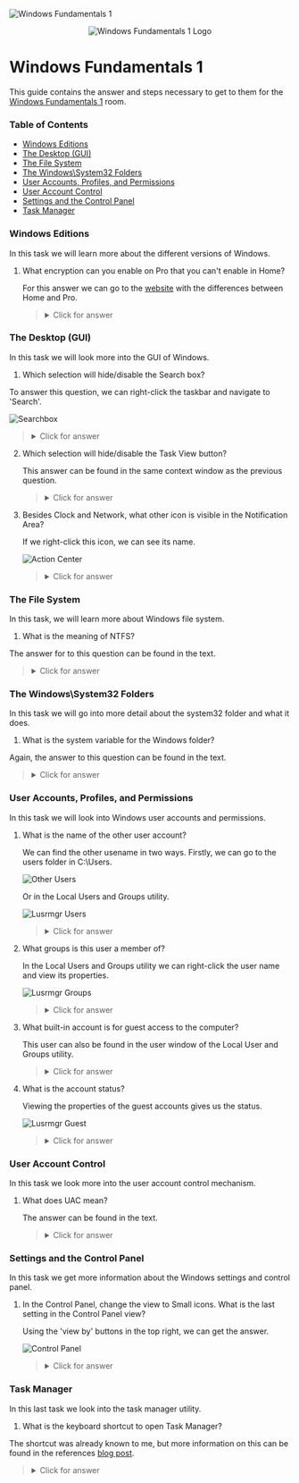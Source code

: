![Windows Fundamentals 1](https://assets.tryhackme.com/room-banners/windows.png)

<p align="center">
   <img src="https://github.com/Kevinovitz/TryHackMe_Writeups/blob/main/windowsfundamentals1/Windows_Fundamentals_1_Cover.png" alt="Windows Fundamentals 1 Logo">
</p>

# Windows Fundamentals 1

This guide contains the answer and steps necessary to get to them for the [Windows Fundamentals 1](https://tryhackme.com/room/windowsfundamentals1xbx) room.

### Table of Contents

- [Windows Editions](#windows-editions)
- [The Desktop (GUI)](#the-desktop-gui)
- [The File System](#the-file-system)
- [The Windows\System32 Folders](#the-windows\system32-folders)
- [User Accounts, Profiles, and Permissions](#user-accounts,-profiles,-and-permissions)
- [User Account Control](#user-account-control)
- [Settings and the Control Panel](#settings-and-the-control-panel)
- [Task Manager](#task-manager)

### Windows Editions

In this task we will learn more about the different versions of Windows.

1. What encryption can you enable on Pro that you can't enable in Home?

   For this answer we can go to the [website](https://www.microsoft.com/en-us/windows/compare-windows-10-home-vs-pro) with the differences between Home and Pro.

   ><details><summary>Click for answer</summary>BitLocker</details>

### The Desktop (GUI)

In this task we will look more into the GUI of Windows.

1.  Which selection will hide/disable the Search box?

   To answer this question, we can right-click the taskbar and navigate to 'Search'.
   
   ![Searchbox](https://github.com/Kevinovitz/TryHackMe_Writeups/blob/main/windowsfundamentals1/Windows_Fundamentals_1_Searchbox.png)

   ><details><summary>Click for answer</summary>Hidden</details>

2. Which selection will hide/disable the Task View button?

   This answer can be found in the same context window as the previous question.

   ><details><summary>Click for answer</summary>Show Task View button</details>

3. Besides Clock and Network, what other icon is visible in the Notification Area?

   If we right-click this icon, we can see its name.
   
   ![Action Center](https://github.com/Kevinovitz/TryHackMe_Writeups/blob/main/windowsfundamentals1/Windows_Fundamentals_1_Action_Center.png)

   ><details><summary>Click for answer</summary>Action Center</details>

### The File System

In this task, we will learn more about Windows file system.

1.  What is the meaning of NTFS? 

   The answer for to this question can be found in the text.

   ><details><summary>Click for answer</summary>New Technology File System</details>

### The Windows\System32 Folders

In this task we will go into more detail about the system32 folder and what it does.

1.  What is the system variable for the Windows folder? 

   Again, the answer to this question can be found in the text.

   ><details><summary>Click for answer</summary>%windir%</details>

### User Accounts, Profiles, and Permissions

In this task we will look into Windows user accounts and permissions.

1. What is the name of the other user account?

   We can find the other usename in two ways. Firstly, we can go to the users folder in C:\Users.

   ![Other Users](https://github.com/Kevinovitz/TryHackMe_Writeups/blob/main/windowsfundamentals1/Windows_Fundamentals_1_Other_Users.png)
   
   Or in the Local Users and Groups utility.
   
   ![Lusrmgr Users](https://github.com/Kevinovitz/TryHackMe_Writeups/blob/main/windowsfundamentals1/Windows_Fundamentals_1_Lusrmgr_Users.png)

   ><details><summary>Click for answer</summary>tryhackmebilly</details>

2. What groups is this user a member of?

   In the Local Users and Groups utility we can right-click the user name and view its properties. 
   
   ![Lusrmgr Groups](https://github.com/Kevinovitz/TryHackMe_Writeups/blob/main/windowsfundamentals1/Windows_Fundamentals_1_Lusrmgr_Groups.png)

   ><details><summary>Click for answer</summary>Remote Desktop Users,Users</details>

3. What built-in account is for guest access to the computer?

   This user can also be found in the user window of the Local User and Groups utility.

   ><details><summary>Click for answer</summary>Guest</details>

4. What is the account status?

   Viewing the properties of the guest accounts gives us the status.
   
   ![Lusrmgr Guest](https://github.com/Kevinovitz/TryHackMe_Writeups/blob/main/windowsfundamentals1/Windows_Fundamentals_1_Lusrmgr_Guest.png)

   ><details><summary>Click for answer</summary>Account is disabled</details>

### User Account Control

In this task we look more into the user account control mechanism.

1. What does UAC mean? 

   The answer can be found in the text.
   
   ><details><summary>Click for answer</summary>User Account Control</details>

### Settings and the Control Panel

In this task we get more information about the Windows settings and control panel.

1. In the Control Panel, change the view to Small icons. What is the last setting in the Control Panel view? 

   Using the 'view by' buttons in the top right, we can get the answer.
   
   ![Control Panel](https://github.com/Kevinovitz/TryHackMe_Writeups/blob/main/windowsfundamentals1/Windows_Fundamentals_1_Control_Panel.png)

   ><details><summary>Click for answer</summary>Windows Defender Firewall</details>

### Task Manager 

In this last task we look into the task manager utility.

1.  What is the keyboard shortcut to open Task Manager? 

   The shortcut was already known to me, but more information on this can be found in the references [blog post](https://www.howtogeek.com/405806/windows-task-manager-the-complete-guide/).

   ><details><summary>Click for answer</summary>Ctrl+Shift+Esc</details>
